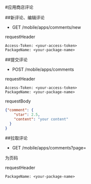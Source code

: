 #应用商店评论

##新评论、编辑评论

* GET /mobile/apps/comments/new

requestHeader
```
Access-Token: <your-access-token>
PackageName: <your-package-name>
```

##提交评论

* POST /mobile/apps/comments

requestHeader
```
Access-Token: <your-access-token>
PackageName: <your-package-name>
```

requestBody
```json
{"comment": {
    "star": 2.5,
    "content": "your content"
  }
}
```

##拉取评论

* GET /mobile/apps/comments?page=<page>

<page>为页码

requestHeader
```
PackageName: <your-package-name>
```
